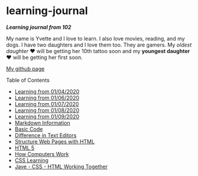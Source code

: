 # learning-journal
***Learning journal from 102***

My name is Yvette and I love to learn.  I also love movies, reading, and my dogs.  I have two daughters and I love them too.  They are gamers.  My *oldest daughter* :heart: will be getting her 10th tattoo soon and my **youngest daughter** :heart: will be getting her first soon.

[My github page](https://github.com/ymclapp)

Table of Contents
- [Learning from 01/04/2020](/01042020Learning.md)
- [Learning from 01/06/2020](/01062020Learning.md)
- [Learning from 01/07/2020](/01072020Learning.md)
- [Learning from 01/08/2020](/01082020Learning.md)
- [Learning from 01/09/2020](/01092020Learning.md)
- [Markdown Information](/MarkdownInfo.md)
- [Basic Code](/basicLanguage.md)
- [Difference in Text Editors](TextEditors.md)
- [Structure Web Pages with HTML](/StructureWebPagesWithHTML.md)
- [HTML 5](/HTML5.md)
- [How Computers Work](/howComputersWork.md)
- [CSS Learning](/CSS.md)
- [Jave - CSS - HTML Working Together](/JavaCSSHtmlFitTogether.md)